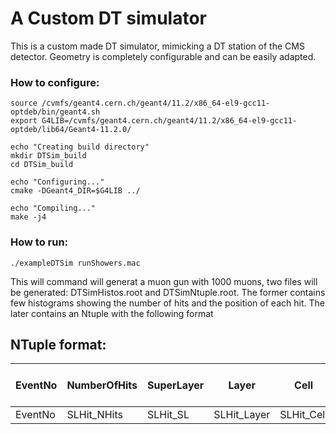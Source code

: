# A Custom DT simulator
This is a custom made DT simulator, mimicking a DT station of the CMS detector. Geometry is completely configurable and can be easily adapted. 

### How to configure: 
```
source /cvmfs/geant4.cern.ch/geant4/11.2/x86_64-el9-gcc11-optdeb/bin/geant4.sh
export G4LIB=/cvmfs/geant4.cern.ch/geant4/11.2/x86_64-el9-gcc11-optdeb/lib64/Geant4-11.2.0/

echo "Creating build directory"
mkdir DTSim_build
cd DTSim_build

echo "Configuring..."
cmake -DGeant4_DIR=$G4LIB ../

echo "Compiling..."
make -j4
```

### How to run: 
```
./exampleDTSim runShowers.mac
```
This will command will generat a muon gun with 1000 muons, two files will be generated:  DTSimHistos.root and DTSimNtuple.root.  The former contains few histograms showing the number of hits and the position of each hit. The later contains an Ntuple with the following format

## NTuple format:
EventNo | NumberOfHits | SuperLayer | Layer | Cell | Hit X position (cm) | Hit Y position (cm) | Hit Time (ns) | Hit PDG Id
--- | --- | --- | --- |--- |--- |--- |--- |--- 
EventNo | SLHit_NHits | SLHit_SL | SLHit_Layer | SLHit_Cell | SLHit_PosX | SLHit_PosY | SLHit_Time | SLHit_PDG
